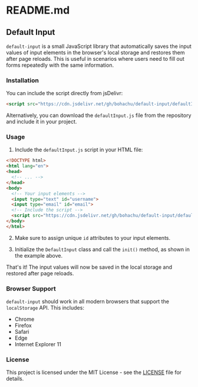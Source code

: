# README.md

## Default Input

`default-input` is a small JavaScript library that automatically saves the input values of input elements in the browser's local storage and restores them after page reloads. This is useful in scenarios where users need to fill out forms repeatedly with the same information.

### Installation

You can include the script directly from jsDelivr:

```html
<script src="https://cdn.jsdelivr.net/gh/bohachu/default-input/defaultInput.js"></script>
```

Alternatively, you can download the `defaultInput.js` file from the repository and include it in your project.

### Usage

1. Include the `defaultInput.js` script in your HTML file:

```html
<!DOCTYPE html>
<html lang="en">
<head>
  <!-- ... -->
</head>
<body>
  <!-- Your input elements -->
  <input type="text" id="username">
  <input type="email" id="email">
  <!-- Include the script -->
  <script src="https://cdn.jsdelivr.net/gh/bohachu/default-input/defaultInput.js"></script>
</body>
</html>
```

2. Make sure to assign unique `id` attributes to your input elements.

3. Initialize the `DefaultInput` class and call the `init()` method, as shown in the example above.

That's it! The input values will now be saved in the local storage and restored after page reloads.

### Browser Support

`default-input` should work in all modern browsers that support the `localStorage` API. This includes:

- Chrome
- Firefox
- Safari
- Edge
- Internet Explorer 11

### License

This project is licensed under the MIT License - see the [LICENSE](LICENSE) file for details.
